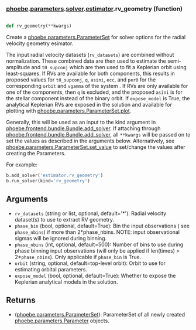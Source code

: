 ### [phoebe](phoebe.md).[parameters](phoebe.parameters.md).[solver](phoebe.parameters.solver.md).[estimator](phoebe.parameters.solver.estimator.md).rv_geometry (function)


```py

def rv_geometry(**kwargs)

```



Create a [phoebe.parameters.ParameterSet](phoebe.parameters.ParameterSet.md) for solver options for the
radial velocity geometry esimator.

The input radial velocity datasets (`rv_datasets`) are combined without
normalization.  These combined data are then used to estimate the
semi-amplitude and `t0_supconj` which are then used to fit a Keplerian
orbit using least-squares.  If RVs are available for both components,
this results in proposed values for `t0_supconj`,
`q`, `asini`, `ecc`, and `per0` for the corresponding `orbit` and `vgamma`
of the system .  If RVs are only available for one of the components, then
`q` is excluded, and the proposed `asini` is for the stellar component instead
of the binary orbit.
If `expose_model` is True, the analytical Keplerian RVs are exposed in the
solution and available for
plotting with [phoebe.parameters.ParameterSet.plot](phoebe.parameters.ParameterSet.plot.md).


Generally, this will be used as an input to the kind argument in
[phoebe.frontend.bundle.Bundle.add_solver](phoebe.frontend.bundle.Bundle.add_solver.md).  If attaching through
[phoebe.frontend.bundle.Bundle.add_solver](phoebe.frontend.bundle.Bundle.add_solver.md), all `**kwargs` will be
passed on to set the values as described in the arguments below.  Alternatively,
see [phoebe.parameters.ParameterSet.set_value](phoebe.parameters.ParameterSet.set_value.md) to set/change the values
after creating the Parameters.

For example:

```py
b.add_solver('estimator.rv_geometry')
b.run_solver(kind='rv_geometry')
```

Arguments
----------
* `rv_datasets` (string or list, optional, default='*'): Radial velocity
    dataset(s) to use to extract RV geometry.
* `phase_bin` (bool, optional, default=True): Bin the input observations (
    see `phase_nbins`) if more than 2*phase_nbins.  NOTE: input observational
    sigmas will be ignored during binning.
* `phase_nbins` (int, optional, default=500): Number of bins to use during
    phase binning input observations
    (will only be applied if len(times) &gt; 2*`phase_nbins`).  Only applicable
    if `phase_bin` is True.
* `orbit` (string, optional, default=top-level orbit): Orbit to use for
    estimating orbital parameters.
* `expose_model` (bool, optional, default=True): Whether to expose the
    Keplerian analytical models in the solution.

Returns
--------
* ([phoebe.parameters.ParameterSet](phoebe.parameters.ParameterSet.md)): ParameterSet of all newly created
    [phoebe.parameters.Parameter](phoebe.parameters.Parameter.md) objects.

